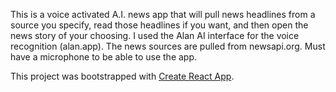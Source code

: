 This is a voice activated A.I. news app that will pull news headlines from a source you specify, read those headlines if you want, and then open the news story of your choosing.  I used the Alan AI interface for the voice recognition (alan.app).  The news sources are pulled from newsapi.org.  Must have a microphone to be able to use the app.

This project was bootstrapped with [Create React App](https://github.com/facebook/create-react-app).
